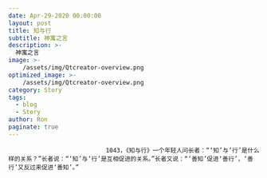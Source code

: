 ```yaml
---
date: Apr-29-2020 00:00:00
layout: post
title: 知与行
subtitle: 神寓之言
description: >-
  神寓之言
image: >-
    /assets/img/Qtcreator-overview.png
optimized_image: >-
    /assets/img/Qtcreator-overview.png
category: Story
tags:
  - blog
  - Story
author: Ron
paginate: true
---
```


							　　1043，《知与行》一个年轻人问长者：“‘知’与‘行’是什么样的关系？”长者说：“‘知’与‘行’是互相促进的关系。”长者又说：“‘善知’促进‘善行’，‘善行’又反过来促进‘善知’。”
							
							
						